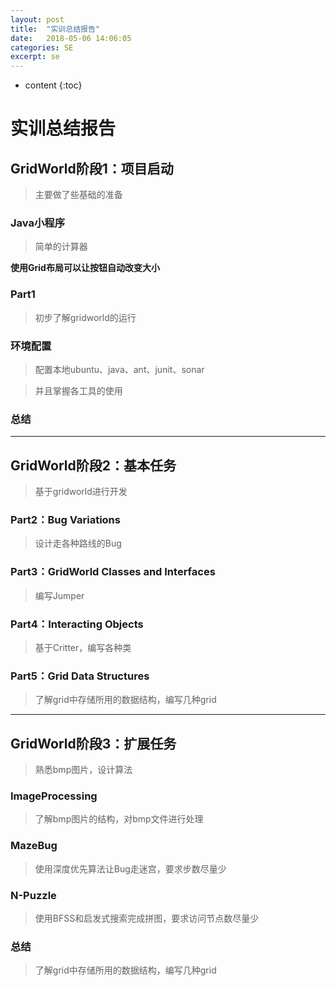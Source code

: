 ```yaml
---
layout: post
title:  "实训总结报告"
date:   2018-05-06 14:06:05
categories: SE
excerpt: se
---
```


* content
{:toc}

# 实训总结报告

## GridWorld阶段1：项目启动

> 主要做了些基础的准备

### Java小程序

> 简单的计算器

**使用Grid布局可以让按钮自动改变大小**

### Part1

> 初步了解gridworld的运行

### 环境配置

> 配置本地ubuntu、java、ant、junit、sonar

> 并且掌握各工具的使用

### 总结

> 

---

## GridWorld阶段2：基本任务

> 基于gridworld进行开发

### Part2：Bug Variations

> 设计走各种路线的Bug

### Part3：GridWorld Classes and Interfaces

> 编写Jumper

### Part4：Interacting Objects

> 基于Critter，编写各种类

### Part5：Grid Data Structures

> 了解grid中存储所用的数据结构，编写几种grid

---

## GridWorld阶段3：扩展任务

> 熟悉bmp图片，设计算法

### ImageProcessing

> 了解bmp图片的结构，对bmp文件进行处理

### MazeBug

> 使用深度优先算法让Bug走迷宫，要求步数尽量少

### N-Puzzle

> 使用BFSS和启发式搜索完成拼图，要求访问节点数尽量少

### 总结

> 了解grid中存储所用的数据结构，编写几种grid